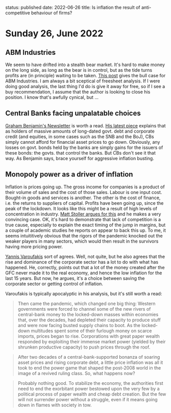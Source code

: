 status: published
date: 2022-06-26
title: Is inflation the result of anti-competitive behaviour of firms?

# Sunday 26, June 2022

## ABM Industries

We seem to have drifted into a stealth bear market. It's hard to make money on the long side, as long as the bear is in control, 
but as the tide turns profits are (in principle) waiting to be taken. [This post](https://www.overlookedalpha.com/p/abm-industries-a-safe-place-to-ride?r=nmbt&s=r&utm_campaign=post&utm_medium=email) gives the bull case for ABM Industries.
I am always a bit sceptical of freesheet analysis. If I were doing good analysis, the last thing I'd do is give it away for free, so if I see a buy recommendation, I assume that the author is looking to close his position.
I know that's awfully cynical, but ... 

## Central Banks facing unpalatable choices

[Graham Benjamin's Newsletter](https://grahamsbenjamins.substack.com) is worth a read. 
[His latest piece](https://grahamsbenjamins.substack.com/p/a-pivotal-problem-for-central-banks?r=nmbt&s=r&utm_campaign=post&utm_medium=web) explains that as holders of massive amounts of long-dated govt. debt and corporate credit (and equities, in some cases such as the SNB and the BoJ), CBs simply cannot afford for financial asset prices to go down. 
Obviously, any losses on govt. bonds held by the banks are simply gains for the issuers of these bonds: the govts. that control the banks.
But CBs don't see it that way.
As Benjamin says, brace yourself for aggressive inflation busting.

## Monopoly power as a driver of inflation

Inflation is prices going up. The gross income for companies is a product of their volume of sales and the cost of those sales.
Labour is one input cost. Bought-in goods and services is another. The other is the cost of finance, i.e. the returns to suppliers of capital.
Profits have been going up, since the peak of the lockdown. 
It looks like this might be a result of high levels of concentration in industry.
[Matt Stoller argues for this](https://mattstoller.substack.com/p/on-inflation-its-the-monopoly-profits?utm_source=email) and he makes a very convincing case.
OK, it's hard to demonstrate that lack of competition is a true cause, especially to explain the exact timing of the jump in margins,
but a couple of academic studies he reports on appear to back this up.
To me, it seems intuititively obvious that the rigors of the pandemic knocked out the weaker players in many sectors, 
which would then result in the survivors having more pricing power.

[Yannis Varoufakis](https://www.project-syndicate.org/commentary/inflation-is-result-of-empowered-financial-markets-by-yanis-varoufakis-2022-06?utm_source=project-syndicate.org&utm_medium=email&utm_campaign=authnote&) sort of agrees. 
Well, not quite, but he also agrees that the rise and dominance of the corporate sector has a lot to do with what has happened.
He, correctly, points out that a lot of the money created after the GFC never made it to the real economy, and hence the low inflation for the last 15 years.
But now, he argues, it's a choice between saving the corporate sector or getting control of inflation. 

Varoufakis is typically apocalyptic in his analysis, but it's still worth a read:

> Then came the pandemic, which changed one big thing: Western governments were forced to channel some of the new rivers of central-bank money to the locked-down masses within economies that, over the decades, had depleted their capacity to produce stuff and were now facing busted supply chains to boot. As the locked-down multitudes spent some of their furlough money on scarce imports, prices began to rise. Corporations with great paper wealth responded by exploiting their immense market power (yielded by their shrunken productive capacity) to push prices through the roof.

> After two decades of a central-bank-supported bonanza of soaring asset prices and rising corporate debt, a little price inflation was all it took to end the power game that shaped the post-2008 world in the image of a revived ruling class. So, what happens now? 

> Probably nothing good. To stabilize the economy, the authorities first need to end the exorbitant power bestowed upon the very few by a political process of paper wealth and cheap debt creation. But the few will not surrender power without a struggle, even if it means going down in flames with society in tow. 